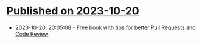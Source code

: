 # [Published on 2023-10-20](index.md)

* [2023-10-20, 20:05:08](https://lobste.rs/s/xuxudj/free_book_with_tips_for_better_pull) - [Free book with tips for better Pull Requests and Code Review](https://github.com/scastiel/book-pr)
